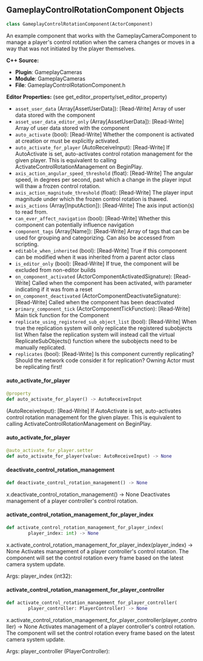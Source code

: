 ## GameplayControlRotationComponent Objects

```python
class GameplayControlRotationComponent(ActorComponent)
```

An example component that works with the GameplayCameraComponent to manage a player's
control rotation when the camera changes or moves in a way that was not initiated
by the player themselves.

**C++ Source:**

- **Plugin**: GameplayCameras
- **Module**: GameplayCameras
- **File**: GameplayControlRotationComponent.h

**Editor Properties:** (see get_editor_property/set_editor_property)

- ``asset_user_data`` (Array[AssetUserData]):  [Read-Write] Array of user data stored with the component
- ``asset_user_data_editor_only`` (Array[AssetUserData]):  [Read-Write] Array of user data stored with the component
- ``auto_activate`` (bool):  [Read-Write] Whether the component is activated at creation or must be explicitly activated.
- ``auto_activate_for_player`` (AutoReceiveInput):  [Read-Write] If AutoActivate is set, auto-activates control rotation management for the given player.
  This is equivalent to calling ActivateControlRotationManagement on BeginPlay.
- ``axis_action_angular_speed_threshold`` (float):  [Read-Write] The angular speed, in degrees per second, past which a change in the player input
  will thaw a frozen control rotation.
- ``axis_action_magnitude_threshold`` (float):  [Read-Write] The player input magnitude under which the frozen control rotation is thawed.
- ``axis_actions`` (Array[InputAction]):  [Read-Write] The axis input action(s) to read from.
- ``can_ever_affect_navigation`` (bool):  [Read-Write] Whether this component can potentially influence navigation
- ``component_tags`` (Array[Name]):  [Read-Write] Array of tags that can be used for grouping and categorizing. Can also be accessed from scripting.
- ``editable_when_inherited`` (bool):  [Read-Write] True if this component can be modified when it was inherited from a parent actor class
- ``is_editor_only`` (bool):  [Read-Write] If true, the component will be excluded from non-editor builds
- ``on_component_activated`` (ActorComponentActivatedSignature):  [Read-Write] Called when the component has been activated, with parameter indicating if it was from a reset
- ``on_component_deactivated`` (ActorComponentDeactivateSignature):  [Read-Write] Called when the component has been deactivated
- ``primary_component_tick`` (ActorComponentTickFunction):  [Read-Write] Main tick function for the Component
- ``replicate_using_registered_sub_object_list`` (bool):  [Read-Write] When true the replication system will only replicate the registered subobjects list
  When false the replication system will instead call the virtual ReplicateSubObjects() function where the subobjects need to be manually replicated.
- ``replicates`` (bool):  [Read-Write] Is this component currently replicating? Should the network code consider it for replication? Owning Actor must be replicating first!

<a id="unreal.GameplayControlRotationComponent.auto_activate_for_player"></a>

#### auto_activate_for_player

```python
@property
def auto_activate_for_player() -> AutoReceiveInput
```

(AutoReceiveInput):  [Read-Write] If AutoActivate is set, auto-activates control rotation management for the given player.
This is equivalent to calling ActivateControlRotationManagement on BeginPlay.

<a id="unreal.GameplayControlRotationComponent.auto_activate_for_player"></a>

#### auto_activate_for_player

```python
@auto_activate_for_player.setter
def auto_activate_for_player(value: AutoReceiveInput) -> None
```

<a id="unreal.GameplayControlRotationComponent.deactivate_control_rotation_management"></a>

#### deactivate_control_rotation_management

```python
def deactivate_control_rotation_management() -> None
```

x.deactivate_control_rotation_management() -> None
Deactivates management of a player controller's control rotation.

<a id="unreal.GameplayControlRotationComponent.activate_control_rotation_management_for_player_index"></a>

#### activate_control_rotation_management_for_player_index

```python
def activate_control_rotation_management_for_player_index(
        player_index: int) -> None
```

x.activate_control_rotation_management_for_player_index(player_index) -> None
Activates management of a player controller's control rotation. The component will set
the control rotation every frame based on the latest camera system update.

Args:
    player_index (int32):

<a id="unreal.GameplayControlRotationComponent.activate_control_rotation_management_for_player_controller"></a>

#### activate_control_rotation_management_for_player_controller

```python
def activate_control_rotation_management_for_player_controller(
        player_controller: PlayerController) -> None
```

x.activate_control_rotation_management_for_player_controller(player_controller) -> None
Activates management of a player controller's control rotation. The component will set
the control rotation every frame based on the latest camera system update.

Args:
    player_controller (PlayerController):

<a id="unreal.BlueprintCameraNodeEvaluator"></a>